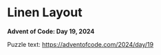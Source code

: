 # Linen Layout

**Advent of Code: Day 19, 2024**

Puzzle text: <https://adventofcode.com/2024/day/19>
